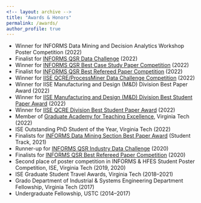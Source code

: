 ```yaml
---
<!-- layout: archive -->
title: "Awards & Honors"
permalink: /awards/
author_profile: true
---
```

* Winner for INFORMS Data Mining and Decision Analytics Workshop Poster Competition (2022)
* Finalist for [INFORMS QSR Data Challenge](https://connect.informs.org/qsr/awards) (2022)
* Winner for [INFORMS QSR Best Case Study Paper Competition](https://connect.informs.org/qsr/awards) (2022)
* Finalist for [INFORMS QSR Best Refereed Paper Competition](https://connect.informs.org/qsr/awards) (2022)
*  Winner for [IISE QCRE/ProcessMiner Data Challenge Competition](https://processminer.com/processminer-sponsor-iise-qcre-challenge/#:~:text=ATLANTA%2C%20GA%2C%20September%208%2C,Industrial%20and%20Systems%20Engineers%20(IISE)) (2022)
*  Winner for IISE Manufacturing and Design (M&D) Division Best Paper Award (2022)
*  Winner for [IISE Manufacturing and Design (M&D) Division Best Student Paper Award](https://www.iise.org/Details.aspx?id=38051) (2022)
*  Winner for [IISE QCRE Division Best Student Paper Award](https://www.iise.org/Details.aspx?id=29058) (2022)
*  Member of [Graduate Academy for Teaching Excellence](http://vtgrate.org/membership/application-and-review/), Virginia Tech (2022)
*  ISE Outstanding PhD Student of the Year, Virginia Tech (2022)
*  Finalists for [INFORMS Data Mining Section Best Paper Award](https://connect.informs.org/data-mining/awards/prize/new-item222758667) (Student Track, 2021)
*  Runner-up for [INFORMS QSR Industry Data Challenge](https://connect.informs.org/qsr/awards) (2020) 
*  Finalists for [INFORMS QSR Best Refereed Paper Competition](https://connect.informs.org/qsr/awards)  (2020)
*  Second place of poster competition in INFORMS & HFES Student Poster Competition, ISE, Virginia Tech (2019, 2020)
*  ISE Graduate Student Travel Awards, Virginia Tech (2018–2021)
*  Grado Department of Industrial & Systems Engineering Department Fellowship, Virginia Tech (2017)
*  Undergraduate Fellowship, USTC (2014–2017)
